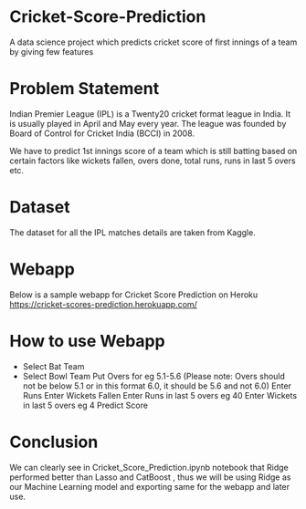 # Cricket-Score-Prediction
A data science project which predicts cricket score of first innings of a team by giving few features

# Problem Statement

Indian Premier League (IPL) is a Twenty20 cricket format league in India. It is usually played in April and May every year. The league was founded by Board of Control for Cricket India (BCCI) in 2008.

We have to predict 1st innings score of a team which is still batting based on certain factors like wickets fallen, overs done, total runs, runs in last 5 overs etc.

# Dataset

The dataset for all the IPL matches details are taken from Kaggle.

# Webapp

Below is a sample webapp for Cricket Score Prediction on Heroku https://cricket-scores-prediction.herokuapp.com/

# How to use Webapp

* Select Bat Team
* Select Bowl Team
Put Overs for eg 5.1-5.6 (Please note: Overs should not be below 5.1 or in this format 6.0, it should be 5.6 and not 6.0)
Enter Runs
Enter Wickets Fallen
Enter Runs in last 5 overs eg 40
Enter Wickets in last 5 overs eg 4
Predict Score

# Conclusion

We can clearly see in Cricket_Score_Prediction.ipynb notebook that Ridge performed better than Lasso and CatBoost , 
thus we will be using Ridge as our Machine Learning model and exporting same for the webapp and later use.
